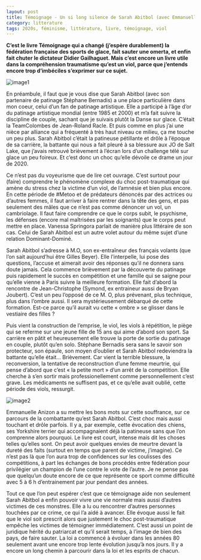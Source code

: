 ```yaml
---
layout: post
title: Témoignage - Un si long silence de Sarah Abitbol (avec Emmanuelle Anizon – 2020)
category: litterature
tags: 2020s, féminisme, littérature, livre, témoignage, viol
---
```


**C’est le livre Témoignage qui a changé (j’espère durablement) la fédération française des sports de glace, fait sauter une omerta, et enfin fait chuter le dictateur Didier Gailhaguet. Mais c’est encore un livre utile dans la compréhension traumatisme qu’est un viol, parce que j’entends encore trop d’imbéciles s’exprimer sur ce sujet.**

![image1](https://cheziceman.files.wordpress.com/2020/03/abitbol1.jpeg)

En préambule, il faut que je vous dise que Sarah Abitbol (avec son partenaire de patinage Stéphane Bernadis) a une place particulière dans mon coeur, celui d’un fan de patinage artistique. Elle a participé à l’âge d’or du patinage artistique mondial (entre 1985 et 2000) et m’a fait suivre la discipline de couple, sachant que je suivais plutôt la Danse sur glace. C’était la TeamColombes de Jean-Roland Racle. Et puis comme en plus j’ai une nièce par alliance qui a fréquenté à très haut niveau ce milieu, ça me touche un peu plus. Sarah Abitbol c’était la patineuse pétillante et drôle à l’époque de sa carrière, la battante qui nous a fait pleuré à sa blessure aux JO de Salt Lake, que j’avais retrouvé brièvement à l’écran lors d’un challenge télé sur glace un peu foireux. Et c’est donc un choc qu’elle dévoile ce drame un jour de 2020.

Ce n’est pas du voyeurisme que de lire cet ouvrage. C’est surtout pour (faire) comprendre le phénomène complexe du choc post-traumatique qui amène du stress chez la victime d’un viol, de l’amnésie et bien plus encore. En cette période de #Metoo et de prédateurs dénoncés par des actrices ou d’autres femmes, il faut arriver à faire rentrer dans la tête des gens, et pas seulement des mâles que ce n’est pas comme dénoncer un vol, un cambriolage. Il faut faire comprendre ce que le corps subit, le psychisme, les défenses (encore mal maîtrisées par les soignants) que le corps peut mettre en place. Vanessa Springora parlait de manière plus littéraire de son cas. Celui de Sarah Abitbol est un autre volet autour du même sujet d’une relation Dominant-Dominé.

Sarah Abitbol s’adresse à M.O, son ex-entraîneur des français volants (que l’on sait aujourd’hui être Gilles Beyer). Elle l’interpelle, lui pose des questions, l’accuse et aimerait avoir des réponses qu’il ne donnera sans doute jamais. Cela commence brièvement par la découverte du patinage puis rapidement le succès en compétition et une famille qui se saigne pour qu’elle vienne à Paris suivre la meilleure formation. Elle fait d’abord la rencontre de Jean-Christophe (Symond, ex entraineur aussi de Bryan Joubert). C’est un peu l’opposé de ce M. O, plus prévenant, plus technique, plus dans l’ombre aussi. Il sera mystérieusement débarqué de cette formation. Est-ce parce qu’il aurait vu cette « ombre » se glisser dans le vestiaire des filles ?

Puis vient la construction de l’emprise, le viol, les viols à répétition, le piège qui se referme sur une jeune fille de 15 ans qui aime d’abord son sport. Sa carrière en pâtit et heureusement elle trouve la porte de sortie du patinage en couple, plutôt qu’en solo. Stéphane Bernadis sera sans le savoir son protecteur, son épaule, son moyen d’oublier et Sarah Abitbol redeviendra la battante qu’elle était… Brièvement. Car vient la terrible blessure, la reconversion, la tentative de reconstruction d’une femme meurtrie, qui pense d’abord que c’est « la petite mort » d’un arrêt de la compétition. Elle cherche à s’en sortir mais professionellement comme personnellement c’est grave. Les médicaments ne suffisent pas, et ce qu’elle avait oublié, cette période des viols, ressurgit.

![image2](https://cheziceman.files.wordpress.com/2020/03/abitbol2.jpeg)

Emmanuelle Anizon a su mettre les bons mots sur cette souffrance, sur ce parcours de la combattante qu’est Sarah Abitbol. C’est choc mais aussi touchant et drôle parfois. Il y a, par exemple, cette évocation des chiens, ses Yorkshire terrier qui accompagnaient déjà la patineuse sans que l’on comprenne alors pourquoi. Le livre est court, intense mais dit les choses telles qu’elles sont. On peut avoir quelques envies de meurtre devant la dureté des faits (surtout en temps que parent de victime, j’imagine). Ce n’est pas là que l’on aura trop de confidences sur les coulisses des compétitions, à part les échanges de bons procédés entre fédération pour privilégier un champion de l’une contre le vote de l’autre. Je ne pense pas que quelqu’un doute encore de ce que représente ce sport comme difficulté avec 5 à 6 h d’entrainement par jour pendant des années.

Tout ce que l’on peut espérer c’est que ce témoignage aide non seulement Sarah Abitbol a enfin pouvoir vivre une vie normale mais aussi d’autres victimes de ces monstres. Elle a lu ou rencontrer d’autres personnes touchées par ce crime, ce qui l’a aidé à avancer. Elle évoque aussi le fait que le viol soit prescrit alors que justement le choc post-traumatique empêche les victimes de témoigner immédiatement. C’est aussi un point de juridique hérité du patriarcat et qu’il serait temps, à l’image de bien des pays, de faire sauter. La loi a commencé à évoluer dans les années 80 seulement avant une encore trop lente évolution jusqu’à nos jours. Il y a encore un long chemin à parcourir dans la loi et les esprits de chacun.
